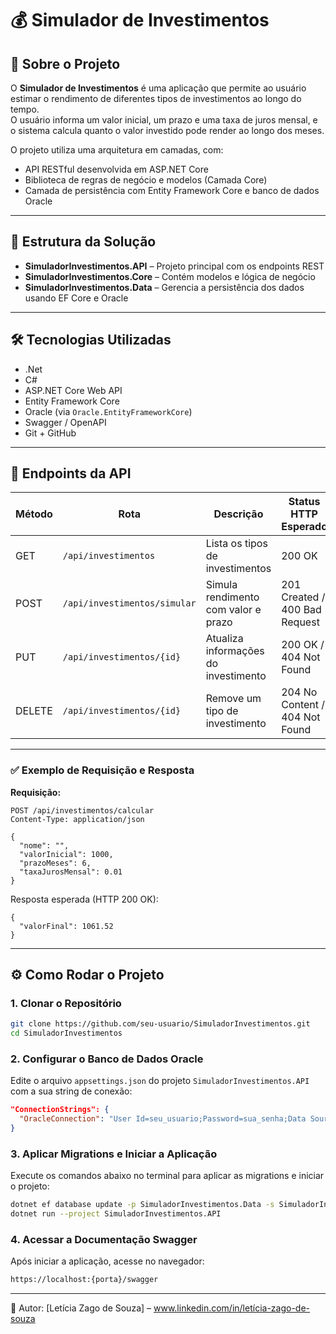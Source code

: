 # 💰 Simulador de Investimentos

## 📌 Sobre o Projeto

O **Simulador de Investimentos** é uma aplicação que permite ao usuário estimar o rendimento de diferentes tipos de investimentos ao longo do tempo.  
O usuário informa um valor inicial, um prazo e uma taxa de juros mensal, e o sistema calcula quanto o valor investido pode render ao longo dos meses.

O projeto utiliza uma arquitetura em camadas, com:

- API RESTful desenvolvida em ASP.NET Core
- Biblioteca de regras de negócio e modelos (Camada Core)
- Camada de persistência com Entity Framework Core e banco de dados Oracle

---

## 🧱 Estrutura da Solução

- **SimuladorInvestimentos.API** – Projeto principal com os endpoints REST
- **SimuladorInvestimentos.Core** – Contém modelos e lógica de negócio
- **SimuladorInvestimentos.Data** – Gerencia a persistência dos dados usando EF Core e Oracle

---

## 🛠️ Tecnologias Utilizadas

- .Net
- C#
- ASP.NET Core Web API
- Entity Framework Core
- Oracle (via `Oracle.EntityFrameworkCore`)
- Swagger / OpenAPI
- Git + GitHub

---

## 🔗 Endpoints da API


| Método | Rota                          | Descrição                                  | Status HTTP Esperado         |
|--------|-------------------------------|--------------------------------------------|-------------------------------|
| GET    | `/api/investimentos`          | Lista os tipos de investimentos            | 200 OK                        |
| POST   | `/api/investimentos/simular`  | Simula rendimento com valor e prazo        | 201 Created / 400 Bad Request |
| PUT    | `/api/investimentos/{id}`     | Atualiza informações do investimento       | 200 OK / 404 Not Found        |
| DELETE | `/api/investimentos/{id}`     | Remove um tipo de investimento             | 204 No Content / 404 Not Found|

---

### ✅ Exemplo de Requisição e Resposta

**Requisição:**

```http
POST /api/investimentos/calcular
Content-Type: application/json

{
  "nome": "",
  "valorInicial": 1000,
  "prazoMeses": 6,
  "taxaJurosMensal": 0.01
}
```

Resposta esperada (HTTP 200 OK):
```http
{
  "valorFinal": 1061.52
}
```

---

## ⚙️ Como Rodar o Projeto

### 1. Clonar o Repositório

```bash
git clone https://github.com/seu-usuario/SimuladorInvestimentos.git
cd SimuladorInvestimentos
```

### 2. Configurar o Banco de Dados Oracle

Edite o arquivo `appsettings.json` do projeto `SimuladorInvestimentos.API` com a sua string de conexão:

```json
"ConnectionStrings": {
  "OracleConnection": "User Id=seu_usuario;Password=sua_senha;Data Source=//localhost:1521/XEPDB1;"
}
```

### 3. Aplicar Migrations e Iniciar a Aplicação

Execute os comandos abaixo no terminal para aplicar as migrations e iniciar o projeto:

```bash
dotnet ef database update -p SimuladorInvestimentos.Data -s SimuladorInvestimentos.API
dotnet run --project SimuladorInvestimentos.API
```

### 4. Acessar a Documentação Swagger

Após iniciar a aplicação, acesse no navegador:
```bash
https://localhost:{porta}/swagger
```

---

📌 Autor:
[Letícia Zago de Souza] – www.linkedin.com/in/letícia-zago-de-souza
